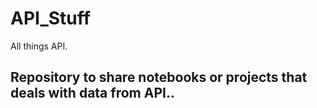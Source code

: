 # API_Stuff
All things API. 

## Repository to share notebooks or projects that deals with data from API.. 
